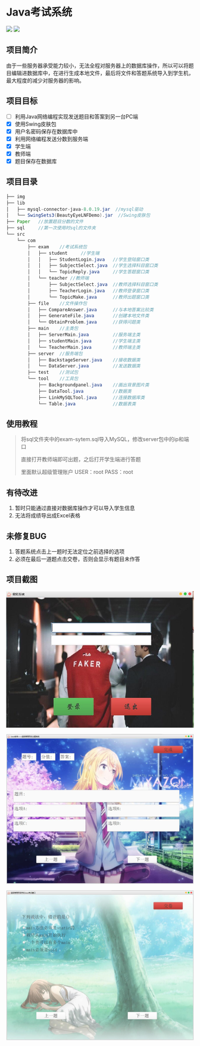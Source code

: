 # Java考试系统

![](https://img.shields.io/badge/Java-1.8-red) ![](https://img.shields.io/badge/MySQL-8.0-green )

## 项目简介

由于一些服务器承受能力较小，无法全程对服务器上的数据库操作，所以可以将题目编辑进数据库中，在进行生成本地文件，最后将文件和答题系统导入到学生机，最大程度的减少对服务器的影响。

## 项目目标

- [ ] 利用Java网络编程实现发送题目和答案到另一台PC端 
- [x] 使用Swing皮肤包
- [x] 用户名密码保存在数据库中
- [x] 利用网络编程发送分数到服务端
- [x] 学生端
- [x] 教师端
- [x] 题目保存在数据库

## 项目目录

```java
├── img
├── lib
│   ├── mysql-connector-java-8.0.19.jar  //mysql驱动
│   └── SwingSets3(BeautyEyeLNFDemo).jar  //Swing皮肤包
├── Paper  	//放置题目分数的文件
├── sql  	//第一次使用时sql的文件夹
└── src
    └── com
        ├── exam	//考试系统包
        │   ├── student		//学生端
        │   │   ├── StudentLogin.java	//学生登陆窗口类
        │   │   ├── SubjectSelect.java	//学生选择科目窗口类
        │   │   └── TopicReply.java		//学生答题窗口类
        │   └── teacher	//教师端
        │       ├── SubjectSelect.java	//教师选择科目窗口类
        │       ├── TeacherLogin.java	//教师登录窗口类
        │       └── TopicMake.java		//教师出题窗口类
        ├── file	//文件操作包
        │   ├── CompareAnswer.java		//与本地答案比较类
        │   ├── GenerateFile.java		//创建本地文件类
        │   └── ObtainProblem.java		//获得问题类
        ├── main	//主类包
        │   ├── ServerMain.java			//服务端主类
        │   ├── studentMain.java		//学生端主类
        │   └── TeacherMain.java		//教师端主类
        ├── server	//服务端包
        │   ├── BackstageServer.java	//接收数据类
        │   └── DataServer.java			//发送数据类
        ├── test	//测试包
        └── tool	//工具包
            ├── Backgroundpanel.java	//画出背景图片类
            ├── DataTool.java			//数据类
            ├── LinkMySQLTool.java		//连接数据库类
            └── Table.java				//数据表类
```



## 使用教程

> 将sql文件夹中的exam-sytem.sql导入MySQL，修改server包中的ip和端口
>
> 直接打开教师端即可出题，之后打开学生端进行答题
>
> 里面默认超级管理账户 USER：root	PASS：root



## 有待改进

1. 暂时只能通过直接对数据库操作才可以导入学生信息
2. 无法将成绩导出成Excel表格

## 未修复BUG

1. 答题系统点击上一题时无法定位之前选择的选项
2. 必须在最后一道题点击交卷，否则会显示有题目未作答



## 项目截图

![](img\blog\QQ截图20200222221223.jpg)

![](img\blog\QQ截图20200222221255.jpg)

![](img\blog\QQ截图20200222221411.jpg)


